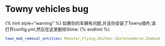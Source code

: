 # Towny vehicles bug

{% hint style="warning" %}
如果你的车辆有问题,并且你安装了Towny插件,请打开config.yml,然后在这里删除Slime:
{% endhint %}

```yaml
town_mob_removal_entities: Monster,Flying,Shulker,SkeletonHorse,ZombieHorse
```

